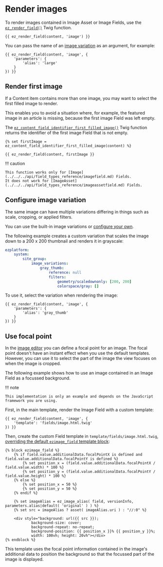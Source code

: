 # Render images

To render images contained in Image Asset or Image Fields, use the [`ez_render_field()`](../twig_function_reference/field_twig_functions.md#ez_render_field) Twig function.

``` html+twig
{{ ez_render_field(content, 'image') }}
```

You can pass the name of an [image variation](#configure-image-variation) as an argument, for example:

``` html+twig
{{ ez_render_field(content, 'image', {
    'parameters': {
        'alias': 'large'
    }
}) }}
```

## Render first image

If a Content item contains more than one image, you may want to select the first filled image to render.

This enables you to avoid a situation where, for example, the featured image in an article is missing,
because the first image Field was left empty.

The [`ez_content_field_identifier_first_filled_image()`](../twig_function_reference/image_twig_functions.md#ez_content_field_identifier_first_filled_image) Twig function
returns the identifier of the first image Field that is not empty.

``` html+twig
{% set firstImage = ez_content_field_identifier_first_filled_image(content) %}

{{ ez_render_field(content, firstImage }}
```

!!! caution

    This function works only for [Image](../../../api/field_types_reference/imagefield.md) Fields.
    It does not work for [ImageAsset](../../../api/field_types_reference/imageassetfield.md) Fields.

## Configure image variation

The same image can have multiple variations differing in things such as scale, cropping, or applied filters.

You can use the built-in image variations or [configure your own](../image_variations.md#custom-image-variations).

The following example creates a custom variation that scales the image down to a 200 x 200 thumbnail
and renders it in grayscale:

``` yaml
ezplatform:
    system:
        site_group:
            image_variations:
                gray_thumb:
                    reference: null
                    filters:
                        geometry/scaledownonly: [200, 200]
                        colorspace/gray: []
```

To use it, select the variation when rendering the image:

``` html+twig
{{ ez_render_field(content, 'image', {
    'parameters': {
        'alias': 'gray_thumb'
    }
}) }}
```

## Use focal point

In the [image editor](../../image_editor.md) you can define a focal point for an image.
The focal point doesn't have an instant effect when you use the default templates.
However, you can use it to select the part of the image the view focuses on when the image is cropped.

The following example shows how to use an image contained in an Image Field as a focussed background.

!!! note

    This implementation is only an example and depends on the JavaScript framework you are using.

First, in the main template, render the Image Field with a custom template:

``` html+twig
{{ ez_render_field(content, 'image', {
    'template': 'fields/image.html.twig'
}) }}
```

Then, create the custom Field template in `template/fields/image.html.twig`,
[overriding the default `ezimage_field` template block](../render_content/render_content.md#field-templates):

``` html+twig
{% block ezimage_field %}
    {% if field.value.additionalData.focalPointX is defined and field.value.additionalData.focalPointY is defined %}
        {% set position_x = (field.value.additionalData.focalPointX / field.value.width) * 100 %}
        {% set position_y = (field.value.additionalData.focalPointY / field.value.height) * 100 %}
    {% else %}
        {% set position_x = 50 %}
        {% set position_y = 50 %}
    {% endif %}

    {% set imageAlias = ez_image_alias( field, versionInfo, parameters.alias|default( 'original' ) ) %}
    {% set src = imageAlias ? asset( imageAlias.uri ) : "//:0" %}

    <div style="background: url({{ src }});
            background-size: cover;
            background-repeat: no-repeat;
            background-position: {{ position_x }}% {{ position_y }}%;
            width: 100vh; height: 20vh"></div>
{% endblock %}
```

This template uses the focal point information contained in the image's additional data
to position the background so that the focussed part of the image is displayed.
